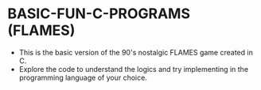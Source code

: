 # BASIC-FUN-C-PROGRAMS (FLAMES)

- This is the basic version of the 90's nostalgic FLAMES game created in C.
- Explore the code to understand the logics and try implementing in the programming language of your choice.
